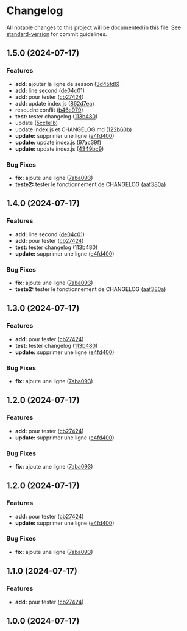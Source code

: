 # Changelog

All notable changes to this project will be documented in this file. See [standard-version](https://github.com/conventional-changelog/standard-version) for commit guidelines.

## 1.5.0 (2024-07-17)


### Features

* **add:** ajouter la ligne de season ([3d45fd6](https://github.com/khadija-AC/husky-project/commit/3d45fd6a65777b841a31eed7bfbba73f55d8977a))
* **add:** line second ([de04c01](https://github.com/khadija-AC/husky-project/commit/de04c018e057b7e6f7a91679ad5b62be66b6a3b2))
* **add:** pour tester ([cb27424](https://github.com/khadija-AC/husky-project/commit/cb27424e0c007bf356426bbb5363a05fcc505463))
* **add:** update index.js ([862d7ea](https://github.com/khadija-AC/husky-project/commit/862d7eabe136d107f46a541ad38a1a3ea9d3516e))
* resoudre conflit ([b46e979](https://github.com/khadija-AC/husky-project/commit/b46e979687b248de6afa12853f4fb88bf13094c6))
* **test:** tester changelog ([113b480](https://github.com/khadija-AC/husky-project/commit/113b4808c91910dc3f8efe142792d5fd470cd3cd))
* update ([5cc1e1b](https://github.com/khadija-AC/husky-project/commit/5cc1e1be5febc4edb4a4ff0cf3c84edc8e2b594f))
* update index.js et CHANGELOG.md ([122b60b](https://github.com/khadija-AC/husky-project/commit/122b60b9044027f15e89c64878e91fc9c3ee3f51))
* **update:** supprimer une ligne ([e4fd400](https://github.com/khadija-AC/husky-project/commit/e4fd400dc015da923b3d3e99c8bc9b4c276b7252))
* **update:** update index.js ([97ac39f](https://github.com/khadija-AC/husky-project/commit/97ac39fc0d7b0f0087c4a16ce3f7b26490ba9563))
* **update:** update index.js ([4349bc9](https://github.com/khadija-AC/husky-project/commit/4349bc9e43d9a85c85fe05ca2b3624706fd2948f))


### Bug Fixes

* **fix:** ajoute une ligne ([7aba093](https://github.com/khadija-AC/husky-project/commit/7aba0936b8363856de090d757b31a1e5d3b1b036))
* **teste2:** tester le fonctionnement de CHANGELOG ([aaf380a](https://github.com/khadija-AC/husky-project/commit/aaf380ae0bb08449dd7007d0752b4c6e90daacce))

## 1.4.0 (2024-07-17)


### Features

* **add:** line second ([de04c01](https://github.com/khadija-AC/husky-project/commit/de04c018e057b7e6f7a91679ad5b62be66b6a3b2))
* **add:** pour tester ([cb27424](https://github.com/khadija-AC/husky-project/commit/cb27424e0c007bf356426bbb5363a05fcc505463))
* **test:** tester changelog ([113b480](https://github.com/khadija-AC/husky-project/commit/113b4808c91910dc3f8efe142792d5fd470cd3cd))
* **update:** supprimer une ligne ([e4fd400](https://github.com/khadija-AC/husky-project/commit/e4fd400dc015da923b3d3e99c8bc9b4c276b7252))


### Bug Fixes

* **fix:** ajoute une ligne ([7aba093](https://github.com/khadija-AC/husky-project/commit/7aba0936b8363856de090d757b31a1e5d3b1b036))
* **teste2:** tester le fonctionnement de CHANGELOG ([aaf380a](https://github.com/khadija-AC/husky-project/commit/aaf380ae0bb08449dd7007d0752b4c6e90daacce))

## 1.3.0 (2024-07-17)


### Features

* **add:** pour tester ([cb27424](https://github.com/khadija-AC/husky-project/commit/cb27424e0c007bf356426bbb5363a05fcc505463))
* **test:** tester changelog ([113b480](https://github.com/khadija-AC/husky-project/commit/113b4808c91910dc3f8efe142792d5fd470cd3cd))
* **update:** supprimer une ligne ([e4fd400](https://github.com/khadija-AC/husky-project/commit/e4fd400dc015da923b3d3e99c8bc9b4c276b7252))


### Bug Fixes

* **fix:** ajoute une ligne ([7aba093](https://github.com/khadija-AC/husky-project/commit/7aba0936b8363856de090d757b31a1e5d3b1b036))

## 1.2.0 (2024-07-17)


### Features

* **add:** pour tester ([cb27424](https://github.com/khadija-AC/husky-project/commit/cb27424e0c007bf356426bbb5363a05fcc505463))
* **update:** supprimer une ligne ([e4fd400](https://github.com/khadija-AC/husky-project/commit/e4fd400dc015da923b3d3e99c8bc9b4c276b7252))


### Bug Fixes

* **fix:** ajoute une ligne ([7aba093](https://github.com/khadija-AC/husky-project/commit/7aba0936b8363856de090d757b31a1e5d3b1b036))

## 1.2.0 (2024-07-17)


### Features

* **add:** pour tester ([cb27424](https://github.com/khadija-AC/husky-project/commit/cb27424e0c007bf356426bbb5363a05fcc505463))
* **update:** supprimer une ligne ([e4fd400](https://github.com/khadija-AC/husky-project/commit/e4fd400dc015da923b3d3e99c8bc9b4c276b7252))


### Bug Fixes

* **fix:** ajoute une ligne ([7aba093](https://github.com/khadija-AC/husky-project/commit/7aba0936b8363856de090d757b31a1e5d3b1b036))

## 1.1.0 (2024-07-17)


### Features

* **add:** pour tester ([cb27424](https://github.com/khadija-AC/husky-project/commit/cb27424e0c007bf356426bbb5363a05fcc505463))

## 1.0.0 (2024-07-17)
